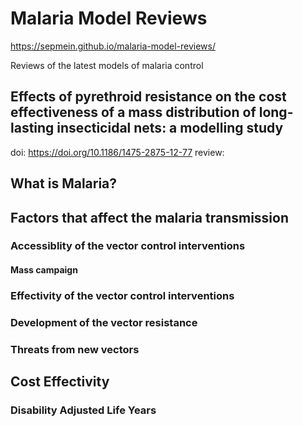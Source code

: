 # Malaria Model Reviews

https://sepmein.github.io/malaria-model-reviews/

Reviews of the latest models of malaria control

## Effects of pyrethroid resistance on the cost effectiveness of a mass distribution of long-lasting insecticidal nets: a modelling study
doi: https://doi.org/10.1186/1475-2875-12-77
review:

## What is Malaria?

## Factors that affect the malaria transmission

### Accessiblity of the vector control interventions
#### Mass campaign
### Effectivity of the vector control interventions
### Development of the vector resistance
### Threats from new vectors

## Cost Effectivity
### Disability Adjusted Life Years

